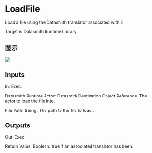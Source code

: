# LoadFile

Load a file using the Datasmith translator associated with it

Target is Datasmith Runtime Library

## 图示

![]($-20221218-18405400.png)

## Inputs

In: Exec.

Datasmith Runtime Actor: Datasmith Destination Object Reference. The actor to load the file into.

File Path: String. The path to the file to load..  

## Outputs

Out: Exec.

Return Value: Boolean. true if an associated translator has been.

